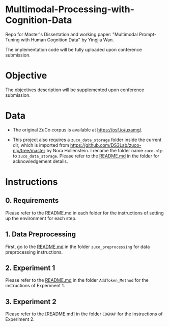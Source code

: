 # Multimodal-Processing-with-Cognition-Data
Repo for Master's Dissertation and working paper: "Multimodal Prompt-Tuning with Human Cognition Data" by Yingjia Wan.

The implementation code will be fully uploaded upon conference submission.

# Objective
The objectives description will be supplemented upon conference submission.



# Data
- The original ZuCo corpus is available at https://osf.io/uxamg/.

- This project also requires a `zuco_data_storage` folder inside the current dir, which is imported from https://github.com/DS3Lab/zuco-nlp/tree/master by Nora Hollenstein. I rename the folder name `zuco-nlp` to `zuco_data_storage`. Please refer to the [README.md](README.md/zuco_data_storage/README.md) in the folder for acknowledgement details.


# Instructions

## 0. Requirements
Please refer to the README.md in each folder for the instructions of setting up the environment for each step.

## 1. Data Preprocessing
First, go to the [README.md](./zuco_preprocessing/README.md) in the folder `zuco_preprocessing` for data preprocessing instructions.
## 2. Experiment 1
Please refer to the [README.md]() in the folder `AddToken_Method` for the instructions of Experiment 1.
## 3. Experiment 2
Please refer to the [README.md] in the folder `COGMAP` for the instructions of Experiment 2.


